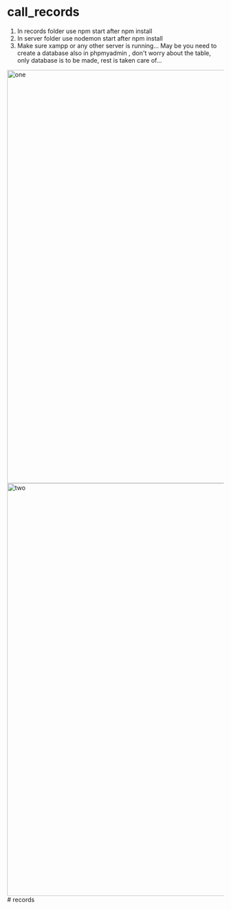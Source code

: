 # call_records
1. In records folder use npm start after npm install
2. In server folder use nodemon start after npm install
3. Make sure xampp or any other server is running... May be you need to create a database also in phpmyadmin , don't worry about the table, only database is to be made,
    rest is taken care of...
<img width="960" alt="one" src="https://user-images.githubusercontent.com/56586371/236323319-21ed681f-5def-489f-b9b8-d8fb490b946b.PNG">
<img width="959" alt="two" src="https://user-images.githubusercontent.com/56586371/236323346-ec651924-b6f4-400d-b877-51a952ea3235.PNG">
#   r e c o r d s  
 